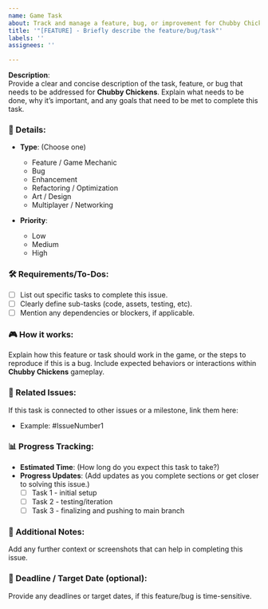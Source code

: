 ```yaml
---
name: Game Task
about: Track and manage a feature, bug, or improvement for Chubby Chickens
title: '"[FEATURE] - Briefly describe the feature/bug/task"'
labels: ''
assignees: ''

---
```


**Description**:  
Provide a clear and concise description of the task, feature, or bug that needs to be addressed for **Chubby Chickens**. Explain what needs to be done, why it’s important, and any goals that need to be met to complete this task.

### 📝 Details:

- **Type**: (Choose one)  
  - Feature / Game Mechanic  
  - Bug  
  - Enhancement  
  - Refactoring / Optimization  
  - Art / Design  
  - Multiplayer / Networking

- **Priority**:  
  - Low  
  - Medium  
  - High

### 🛠️ Requirements/To-Dos:

- [ ] List out specific tasks to complete this issue.
- [ ] Clearly define sub-tasks (code, assets, testing, etc).
- [ ] Mention any dependencies or blockers, if applicable.

### 🎮 How it works:

Explain how this feature or task should work in the game, or the steps to reproduce if this is a bug. Include expected behaviors or interactions within **Chubby Chickens** gameplay. 

### 🔗 Related Issues:

If this task is connected to other issues or a milestone, link them here:
- Example: #IssueNumber1

### 📊 Progress Tracking:

- **Estimated Time**: (How long do you expect this task to take?)
- **Progress Updates**: (Add updates as you complete sections or get closer to solving this issue.)
  - [ ] Task 1 - initial setup
  - [ ] Task 2 - testing/iteration
  - [ ] Task 3 - finalizing and pushing to main branch

### 💬 Additional Notes:

Add any further context or screenshots that can help in completing this issue.

### 📅 Deadline / Target Date (optional):

Provide any deadlines or target dates, if this feature/bug is time-sensitive.
